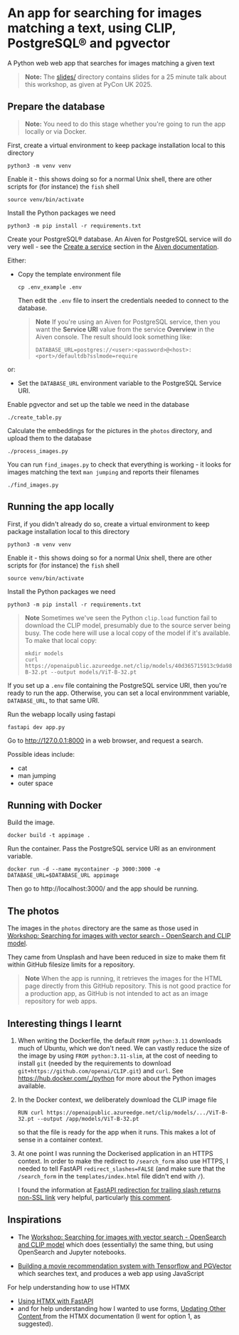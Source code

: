 # An app for searching for images matching a text, using CLIP, PostgreSQL® and pgvector

A Python web web app that searches for images matching a given text

> **Note:** The [slides/](slides/) directory contains slides for a 25
> minute talk about this workshop, as given at PyCon UK 2025.

## Prepare the database

> **Note:** You need to do this stage whether you're going to run the app
> locally or via Docker.

First, create a virtual environment to keep package installation local to this directory
```shell
python3 -m venv venv
```

Enable it - this shows doing so for a normal Unix shell, there are other
scripts for (for instance) the `fish` shell
```shell
source venv/bin/activate
```

Install the Python packages we need
```shell
python3 -m pip install -r requirements.txt
```

Create your PostgreSQL® database. An Aiven for PostgreSQL service will do very
well - see the [Create a
service](https://aiven.io/docs/products/postgresql/get-started#create-a-service)
section in the [Aiven documentation](https://aiven.io/docs).

Either:

* Copy the template environment file
  ```shell
  cp .env_example .env
  ```
  Then edit the `.env` file to insert the credentials needed to connect to the database.

  > **Note** If you're using an Aiven for PostgreSQL service, then you want the
  **Service URI** value from the service **Overview** in the Aiven console.
  > The result should look something like:
  >
  >     DATABASE_URL=postgres://<user>:<password>@<host>:<port>/defaultdb?sslmode=require
  
or:

* Set the `DATABASE_URL` environment variable to the PostgreSQL Service URI.

Enable pgvector and set up the table we need in the database
```shell
./create_table.py
```

Calculate the embeddings for the pictures in the `photos` directory, and
upload them to the database
```shell
./process_images.py
```

You can run `find_images.py` to check that everything is working - it looks
for images matching the text `man jumping` and reports their filenames
```shell
./find_images.py
```


## Running the app locally

First, if you didn't already do so, create a virtual environment to keep
package installation local to this directory
```shell
python3 -m venv venv
```

Enable it - this shows doing so for a normal Unix shell, there are other
scripts for (for instance) the `fish` shell
```shell
source venv/bin/activate
```

Install the Python packages we need
```shell
python3 -m pip install -r requirements.txt
```

> **Note** Sometimes we've seen the Python `clip.load` function fail to
> download the CLIP model, presumably due to the source server being busy. The
> code here will use a local copy of the model if it's available. To make that
> local copy:
>
>     mkdir models
>     curl https://openaipublic.azureedge.net/clip/models/40d365715913c9da98579312b702a82c18be219cc2a73407c4526f58eba950af/ViT-B-32.pt --output models/ViT-B-32.pt

If you set up a `.env` file containing the PostgreSQL service URI, then you're
ready to run the app. Otherwise, you can set a local environmment variable,
`DATABASE_URL`, to that same URI.

Run the webapp locally using fastapi
```shell
fastapi dev app.py
```

Go to http://127.0.0.1:8000 in a web browser, and request a search.

Possible ideas include:
* cat
* man jumping
* outer space

## Running with Docker

Build the image.
```
docker build -t appimage .
```

Run the container. Pass the PostgreSQL service URI as an environment variable.
```
docker run -d --name mycontainer -p 3000:3000 -e DATABASE_URL=$DATABASE_URL appimage
```

Then go to http://localhost:3000/ and the app should be running.

## The photos

The images in the `photos` directory are the same as those used in [Workshop: Searching for images with vector search - OpenSearch and CLIP model](https://github.com/Aiven-Labs/workshop-multimodal-search-CLIP-OpenSearch).

They came from Unsplash and have been reduced in size to make them fit within
GitHub filesize limits for a repository.

> **Note** When the app is running, it retrieves the images for the HTML page
> directly from this GitHub repository. This is not good practice for a
> production app, as GitHub is not intended to act as an image repository for
> web apps.

## Interesting things I learnt

1. When writing the Dockerfile, the default `FROM python:3.11` downloads much
   of Ubuntu, which we don't need. We can vastly reduce the size of the image
   by using `FROM python:3.11-slim`, at the cost of needing to install `git`
   (needed by the requirements to download
   `git+https://github.com/openai/CLIP.git`) and `curl`. See
   https://hub.docker.com/_/python for more about the Python images available.

2. In the Docker context, we deliberately download the CLIP image file
   ```
   RUN curl https://openaipublic.azureedge.net/clip/models/.../ViT-B-32.pt --output /app/models/ViT-B-32.pt
   ```
   so that the file is ready for the app when it runs. This makes a lot of sense
   in a container context.

3. At one point I was running the Dockerised application in an HTTPS context.
   In order to make the redirect to `/search_form` also use HTTPS, I
   needed to tell FastAPI `redirect_slashes=FALSE` (and make sure that the
   `/search_form` in the `templates/index.html` file didn't end with `/`).

   I found the information at [FastAPI redirection for trailing slash returns
   non-SSL
   link](https://stackoverflow.com/questions/63511413/fastapi-redirection-for-trailing-slash-returns-non-ssl-link)
   very helpful, particularly [this
   comment](https://stackoverflow.com/questions/63511413/fastapi-redirection-for-trailing-slash-returns-non-ssl-link#:~:text=Since%20FastAPI%20version%200.98.0%20the%20framework%20provides%20a%20way%20to%20disable%20the%20redirect%20behaviour%20by%20setting%20the%20redirect_slashes%20parameter%20to%20False%2C%20which%20is%20True%20by%20default.%20This%20works%20for%20the%20whole%20application%20as%20well%20as%20for%20individual%20routers.).


## Inspirations

* The [Workshop: Searching for images with vector search - OpenSearch and CLIP
  model](https://github.com/Aiven-Labs/workshop-multimodal-search-CLIP-OpenSearch)
  which does (essentially) the same thing, but using OpenSearch and Jupyter
  notebooks.

* [Building a movie recommendation system with Tensorflow and
  PGVector](https://github.com/Aiven-Labs/pgvector-tensorflow-movie-recommendations-workshop)
  which searches text, and produces a web app using JavaScript

For help understanding how to use HTMX
* [Using HTMX with FastAPI](https://testdriven.io/blog/fastapi-htmx/)
* and for help understanding how I wanted to use forms, [Updating Other Content
](https://htmx.org/examples/update-other-content/) from the HTMX documentation
(I went for option 1, as suggested).

